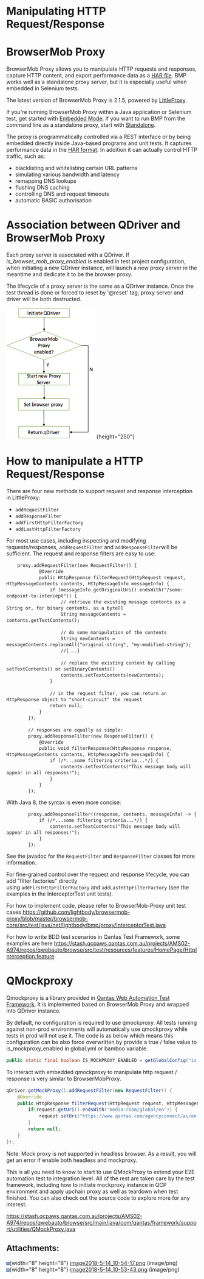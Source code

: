 # Manipulating HTTP Request/Response

  

# BrowserMob Proxy

BrowserMob Proxy allows you to manipulate HTTP requests and responses,
capture HTTP content, and export performance data as a [HAR
file](http://www.softwareishard.com/blog/har-12-spec/). BMP works well
as a standalone proxy server, but it is especially useful when embedded
in Selenium tests.

The latest version of BrowserMob Proxy is 2.1.5, powered
by [LittleProxy](https://github.com/adamfisk/LittleProxy).

If you're running BrowserMob Proxy within a Java application or Selenium
test, get started with [Embedded
Mode](https://github.com/lightbody/browsermob-proxy#getting-started-embedded-mode).
If you want to run BMP from the command line as a standalone proxy,
start
with [Standalone](https://github.com/lightbody/browsermob-proxy#getting-started-standalone). 
  

The proxy is programmatically controlled via a REST interface or by
being embedded directly inside Java-based programs and unit tests. It
captures performance data in the [HAR
format](http://groups.google.com/group/http-archive-specification). In
addition it can actually control HTTP traffic, such as:

-   blacklisting and whitelisting certain URL patterns
-   simulating various bandwidth and latency
-   remapping DNS lookups
-   flushing DNS caching
-   controlling DNS and request timeouts
-   automatic BASIC authorisation

  

# Association between QDriver and BrowserMob Proxy

Each proxy server is associated with a QDriver. If
*is\_browser\_mob\_proxy\_enabled* is enabled in test project
configuration, when initiating a new QDriver instance, will launch a new
proxy server in the meantime and dedicate it to be the browser proxy.

The lifecycle of a proxy server is the same as a QDriver instance. Once
the test thread is done or forced to reset by '@reset' tag, proxy server
and driver will be both destructed.

![](attachments/119670989/119670990.png){height="250"}

  

# How to manipulate a HTTP Request/Response

There are four new methods to support request and response interception
in LittleProxy:

-   `addRequestFilter`
-   `addResponseFilter`
-   `addFirstHttpFilterFactory`
-   `addLastHttpFilterFactory`

For most use cases, including inspecting and modifying
requests/responses, `addRequestFilter` and `addResponseFilter`will be
sufficient. The request and response filters are easy to use:

        proxy.addRequestFilter(new RequestFilter() {
                @Override
                public HttpResponse filterRequest(HttpRequest request, HttpMessageContents contents, HttpMessageInfo messageInfo) {
                    if (messageInfo.getOriginalUri().endsWith("/some-endpoint-to-intercept")) {
                        // retrieve the existing message contents as a String or, for binary contents, as a byte[]
                        String messageContents = contents.getTextContents();

                        // do some manipulation of the contents
                        String newContents = messageContents.replaceAll("original-string", "my-modified-string");
                        //[...]

                        // replace the existing content by calling setTextContents() or setBinaryContents()
                        contents.setTextContents(newContents);
                    }

                    // in the request filter, you can return an HttpResponse object to "short-circuit" the request
                    return null;
                }
            });

            // responses are equally as simple:
            proxy.addResponseFilter(new ResponseFilter() {
                @Override
                public void filterResponse(HttpResponse response, HttpMessageContents contents, HttpMessageInfo messageInfo) {
                    if (/*...some filtering criteria...*/) {
                        contents.setTextContents("This message body will appear in all responses!");
                    }
                }
            });

With Java 8, the syntax is even more concise:

            proxy.addResponseFilter((response, contents, messageInfo) -> {
                if (/*...some filtering criteria...*/) {
                    contents.setTextContents("This message body will appear in all responses!");
                }
            });

See the javadoc for the `RequestFilter` and `ResponseFilter` classes for
more information.

For fine-grained control over the request and response lifecycle, you
can add "filter factories" directly
using `addFirstHttpFilterFactory` and `addLastHttpFilterFactory` (see
the examples in the InterceptorTest unit tests).

  

For how to implement code, please refer to BrowserMob-Proxy unit test
cases <https://github.com/lightbody/browsermob-proxy/blob/master/browsermob-core/src/test/java/net/lightbody/bmp/proxy/InterceptorTest.java>  

For how to write BDD test scenarios in Qantas Test Framework, some
examples are
here <https://stash.qcpaws.qantas.com.au/projects/AMS02-A974/repos/qwebauto/browse/src/test/resources/features/HomePage/HttpInterception.feature>

# QMockproxy

Qmockproxy is a library provided in [Qantas Web Automation Test
Framework](Sample_Cucumber-Selenium-Java_Framework). It is implemented
based on BrowserMob Proxy and wrapped into QDriver instance. 

By default, no configuration is required to use qmockproxy. All tests
running against non-prod environments will automatically use qmockproxy
while tests in prod will not use it. The code is as below which means
this configuration can be also force overwritten by provide a true /
false value to is\_mockproxy\_enabled in global.yml or bamboo variable.

``` java
public static final boolean IS_MOCKPROXY_ENABLED = getGlobalConfig("is_mockproxy_enabled")==null ? (ENV.equals(ENVIRONMENTS.PRODUCTION)? false : true) : getGlobalConfig("is_mockproxy_enabled").equalsIgnoreCase("true");
```

  

To interact with embedded qmockproxy to manipulate http request /
response is very similar to BrowserMobProxy.

``` java
qDriver.getMockProxy().addRequestFilter(new RequestFilter() {
    @Override
    public HttpResponse filterRequest(HttpRequest request, HttpMessageContents contents, HttpMessageInfo messageInfo) {
        if(request.getUri().endsWith("media-room/global/en")) {
            request.setUri("https://www.qantas.com/agencyconnect/au/en.html");
        }
        return null;
    }
});
```

Note: Mock proxy is not supported in headless browser. As a result, you
will get an error if enable both headless and mockproxy.

  
This is all you need to know to start to use QMockProxy to extend your
E2E automation test to integration level. All of the rest are taken care
by the test framework, including how to initiate mockproxy instance in
QCP environment and apply upchain proxy as well as teardown when test
finished. You can also check out the source code to explore more for any
interest.

<https://stash.qcpaws.qantas.com.au/projects/AMS02-A974/repos/qwebauto/browse/src/main/java/com/qantas/framework/support/utilities/QMockProxy.java>

  

## Attachments:

![](images/icons/bullet_blue.gif){width="8" height="8"}
[image2018-5-14\_10-54-17.png](attachments/119670989/119670990.png)
(image/png)  
![](images/icons/bullet_blue.gif){width="8" height="8"}
[image2018-5-14\_10-53-43.png](attachments/119670989/119670991.png)
(image/png)  
